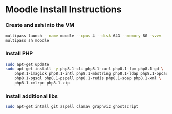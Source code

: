 # Moodle Install Instructions

### Create and ssh into the VM

```bash
multipass launch --name moodle --cpus 4 --disk 64G --memory 8G -vvvv
multipass sh moodle
```

### Install PHP

```bash
sudo apt-get update
sudo apt-get install -y php8.1-cli php8.1-curl php8.1-fpm php8.1-gd \
    php8.1-imagick php8.1-intl php8.1-mbstring php8.1-ldap php8.1-opcache \
    php8.1-pgsql php8.1-pspell php8.1-redis php8.1-soap php8.1-xml \
    php8.1-xmlrpc php8.1-zip
```

### Install additional libs

```bash
sudo apt-get intall git aspell clamav graphviz ghostscript
```

